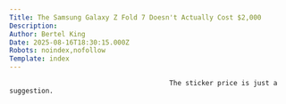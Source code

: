 ```yaml
---
Title: The Samsung Galaxy Z Fold 7 Doesn't Actually Cost $2,000
Description: 
Author: Bertel King
Date: 2025-08-16T18:30:15.000Z
Robots: noindex,nofollow
Template: index
---
```


                                            The sticker price is just a suggestion. 
                                        